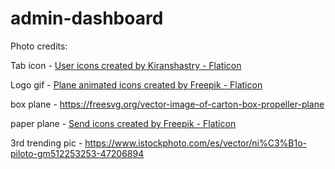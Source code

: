 # admin-dashboard

Photo credits:

Tab icon - <a href="https://www.flaticon.com/free-icons/user" title="user icons">User icons created by Kiranshastry - Flaticon</a>

Logo gif - <a href="https://www.flaticon.com/free-animated-icons/plane" title="plane animated icons">Plane animated icons created by Freepik - Flaticon</a>

box plane - https://freesvg.org/vector-image-of-carton-box-propeller-plane

paper plane - <a href="https://www.flaticon.com/free-icons/send" title="send icons">Send icons created by Freepik - Flaticon</a>

3rd trending pic - https://www.istockphoto.com/es/vector/ni%C3%B1o-piloto-gm512253253-47206894
